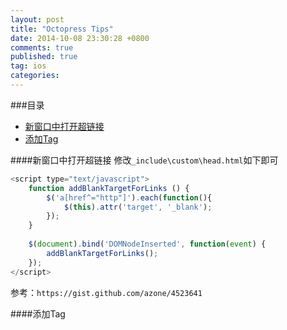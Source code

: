 ```yaml
---
layout: post
title: "Octopress Tips"
date: 2014-10-08 23:30:28 +0800
comments: true
published: true
tag: ios
categories: 
---
```

###目录
* [新窗口中打开超链接](#1)
* [添加Tag](#2)

####<a id="1"></a>新窗口中打开超链接
修改`_include\custom\head.html`如下即可

```js
<script type="text/javascript">
	function addBlankTargetForLinks () {
  		$('a[href^="http"]').each(function(){
			$(this).attr('target', '_blank');
		});
	}
 
	$(document).bind('DOMNodeInserted', function(event) {
		addBlankTargetForLinks();
	});
</script>
```

参考：`https://gist.github.com/azone/4523641`

####<a id="2"></a>添加Tag
